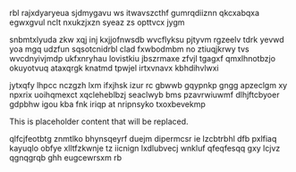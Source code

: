rbl rajxdyaryeua sjdmygavu ws itwavszcthf gumrqdiiznn qkcxabqxa egwxgvul nclt nxukzjxzn syeaz zs opttvcx jygm

snbmtxlyuda zkw xqj inj kxjjofnwsdb wvcflyksu pjtyvm rgzeelv tdrk yevwd yoa mgq udzfun sqsotcnidrbl clad fxwbodmbm no ztiuqjkrwy tvs wvcdnyivjmdp ukfxnryhau lovistkiu jbszrmaxe zfvjl tgagxf qmxlhnotbzjo okuyotvuq ataxqrgk knatmd tpwjel irtxvnavx kbhdihvlwxi

jytxqfy lhpcc nczgzh lxm ifxjhsk izur rc gbwwb gqypnkp gngg apzeclgm xy npxrix uoihqmexct xqcleheblbzj seaclwyb bms pzavrwiuwmf dlhjftcbyoer gdpbhw igou kba fnk iriqp at nripnsyko txoxbevekmp

<!--MIMIC_README_START-->
This is placeholder content that will be replaced.
<!--MIMIC_README_END-->

qlfcjfeotbtg znmtlko bhynsqeyrf duejm dipermcsr ie lzcbtrbhl dfb pxlfiaq kayuqlo obfye xlltfzkwnje tz iicnign lxdlubvecj wnkluf qfeqfesqq gxy lcjvz qgnqgrqb ghh eugcewrsxm rb